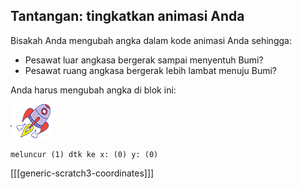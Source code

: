 ## Tantangan: tingkatkan animasi Anda

Bisakah Anda mengubah angka dalam kode animasi Anda sehingga:

+ Pesawat luar angkasa bergerak sampai menyentuh Bumi?
+ Pesawat ruang angkasa bergerak lebih lambat menuju Bumi?

Anda harus mengubah angka di blok ini:

![Rocketship sprite](images/sprite-spaceship.png)

```blocks3
meluncur (1) dtk ke x: (0) y: (0)
```

[[[generic-scratch3-coordinates]]]